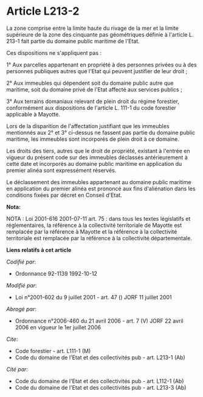 # Article L213-2

La zone comprise entre la limite haute du rivage de la mer et la limite supérieure de la zone des cinquante pas géométriques
définie à l'article L. 213-1 fait partie du domaine public maritime de l'Etat.

Ces dispositions ne s'appliquent pas :

1° Aux parcelles appartenant en propriété à des personnes privées ou à des personnes publiques autres que l'Etat qui peuvent
justifier de leur droit ;

2° Aux immeubles qui dépendent soit du domaine public autre que maritime, soit du domaine privé de l'Etat affecté aux
services publics ;

3° Aux terrains domaniaux relevant de plein droit du régime forestier, conformément aux dispositions de l'article L. 111-1 du
code forestier applicable à Mayotte.

Lors de la disparition de l'affectation justifiant que les immeubles mentionnés aux 2° et 3° ci-dessus ne fassent pas partie
du domaine public maritime, les immeubles sont incorporés de plein droit à ce domaine.

Les droits des tiers, autres que le droit de propriété, existant à l'entrée en vigueur du présent code sur des immeubles
déclassés antérieurement à cette date et incorporés au domaine public maritime en application du premier alinéa sont
expressément réservés.

Le déclassement des immeubles appartenant au domaine public maritime en application du premier alinéa est prononcé aux fins
d'aliénation dans les conditions fixées par décret en Conseil d'Etat.

**Nota:**

NOTA : Loi 2001-616 2001-07-11 art. 75 : dans tous les textes législatifs et réglementaires, la référence à la collectivité
territoriale de Mayotte est remplacée par la référence à Mayotte et la référence à la collectivité territoriale est remplacée
par la référence à la collectivité départementale.

**Liens relatifs à cet article**

_Codifié par_:

  - Ordonnance 92-1139 1992-10-12

_Modifié par_:

  - Loi n°2001-602 du 9 juillet 2001 - art. 47 () JORF 11 juillet 2001

_Abrogé par_:

  - Ordonnance n°2006-460 du 21 avril 2006 - art. 7 (V) JORF 22 avril 2006 en vigueur le 1er juillet 2006

_Cite_:

  - Code forestier - art. L111-1 (M)
  - Code du domaine de l'Etat et des collectivités pub - art. L213-1 (Ab)

_Cité par_:

  - Code du domaine de l'Etat et des collectivités pub - art. L112-1 (Ab)
  - Code du domaine de l'Etat et des collectivités pub - art. L213-3 (Ab)

